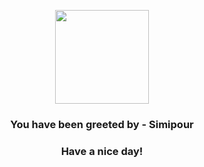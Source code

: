 <p align="center">
            <img src="https://raw.githubusercontent.com/PokeAPI/sprites/master/sprites/pokemon/516.png" width="150" height="150">
          </p>
          <h3 align="center">You have been greeted by - <b>Simipour</b></h3>
          <h3 align="center">Have a nice day!</h3>
        